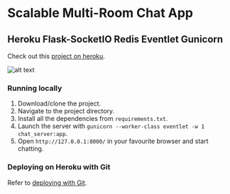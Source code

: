 # Scalable Multi-Room Chat App
## Heroku Flask-SocketIO Redis Eventlet Gunicorn
 
Check out this [project on heroku](https://smart-chat-room.herokuapp.com/).

![alt text](https://github.com/alexsmartens/simple-chat-room/blob/dev/ScreenShotChat.png)

### Running locally

1) Download/clone the project.
2) Navigate to the project directory.
3) Install all the dependencies from `requirements.txt`.
4) Launch the server with `gunicorn --worker-class eventlet -w 1 chat_server:app`.
5) Open `http://127.0.0.1:8000/` in your favourite browser and start chatting.

### Deploying on Heroku with Git
Refer to [deploying with Git](https://devcenter.heroku.com/articles/git).
